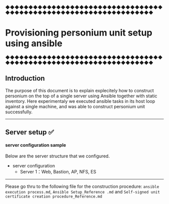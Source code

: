 ◆◆◆◆◆◆◆◆◆◆◆◆◆◆◆◆◆◆◆◆◆◆◆◆◆◆◆◆◆◆◆◆◆◆◆◆◆◆◆◆◆◆◆◆◆◆◆◆◆◆◆◆◆◆◆◆◆◆◆◆◆◆◆◆◆◆
# Provisioning personium unit setup using ansible
◆◆◆◆◆◆◆◆◆◆◆◆◆◆◆◆◆◆◆◆◆◆◆◆◆◆◆◆◆◆◆◆◆◆◆◆◆◆◆◆◆◆◆◆◆◆◆◆◆◆◆◆◆◆◆◆◆◆◆◆◆◆◆◆◆◆

## Introduction

The purpose of this document is to explain explecitely how to construct personium on the top of a single server using Ansible together with static inventory. Here experimentaly we executed ansible tasks in its host loop against a single machine, and was able to construct personium unit successfully.


---------------------------------------

## Server setup :white_check_mark:

#### server configuration sample
  Below are the server structure that we configured.

* server configuration
  * Server 1：Web, Bastion, AP, NFS, ES

---------------------------------------

Please go thru to the following file for the construction procedure:
`ansible execution process.md`, `Ansible Setup_Reference .md` and `Self-signed unit certificate creation procedure_Reference.md`

